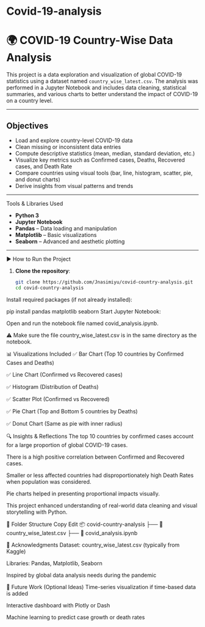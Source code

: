 # Covid-19-analysis
# 🌍 COVID-19 Country-Wise Data Analysis

This project is a data exploration and visualization of global COVID-19 statistics using a dataset named `country_wise_latest.csv`. The analysis was performed in a Jupyter Notebook and includes data cleaning, statistical summaries, and various charts to better understand the impact of COVID-19 on a country level.

---

## Objectives

- Load and explore country-level COVID-19 data
- Clean missing or inconsistent data entries
- Compute descriptive statistics (mean, median, standard deviation, etc.)
- Visualize key metrics such as Confirmed cases, Deaths, Recovered cases, and Death Rate
- Compare countries using visual tools (bar, line, histogram, scatter, pie, and donut charts)
- Derive insights from visual patterns and trends

---

Tools & Libraries Used

- **Python 3**
- **Jupyter Notebook**
- **Pandas** – Data loading and manipulation
- **Matplotlib** – Basic visualizations
- **Seaborn** – Advanced and aesthetic plotting

---
 ▶️ How to Run the Project

1. **Clone the repository**:
   ```bash
   git clone https://github.com/Jnasimiyu/covid-country-analysis.git
   cd covid-country-analysis
Install required packages (if not already installed):

pip install pandas matplotlib seaborn
Start Jupyter Notebook:


Open and run the notebook file named covid_analysis.ipynb.

⚠️ Make sure the file country_wise_latest.csv is in the same directory as the notebook.

📊 Visualizations Included
✅ Bar Chart (Top 10 countries by Confirmed Cases and Deaths)

✅ Line Chart (Confirmed vs Recovered cases)

✅ Histogram (Distribution of Deaths)

✅ Scatter Plot (Confirmed vs Recovered)

✅ Pie Chart (Top and Bottom 5 countries by Deaths)

✅ Donut Chart (Same as pie with inner radius)

🔍 Insights & Reflections
The top 10 countries by confirmed cases account for a large proportion of global COVID-19 cases.

There is a high positive correlation between Confirmed and Recovered cases.

Smaller or less affected countries had disproportionately high Death Rates when population was considered.

Pie charts helped in presenting proportional impacts visually.

This project enhanced understanding of real-world data cleaning and visual storytelling with Python.

📁 Folder Structure
Copy
Edit
📦 covid-country-analysis
├── 📄 country_wise_latest.csv
├── 📔 covid_analysis.ipynb

📌 Acknowledgments
Dataset: country_wise_latest.csv (typically from Kaggle)

Libraries: Pandas, Matplotlib, Seaborn

Inspired by global data analysis needs during the pandemic

🧠 Future Work (Optional Ideas)
Time-series visualization if time-based data is added

Interactive dashboard with Plotly or Dash

Machine learning to predict case growth or death rates


